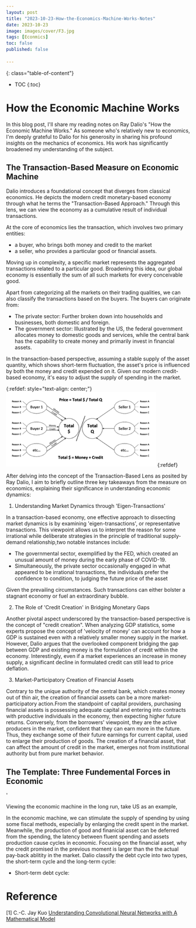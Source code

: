 ```yaml
---
layout: post
title: "2023-10-23-How-the-Economics-Machine-Works-Notes"
date: 2023-10-23
image: images/cover/F3.jpg     
tags: [Econmics]
toc: false
published: false

---
```


{: class="table-of-content"}
* TOC
{:toc}

# How the Economic Machine Works

In this blog post, I'll share my reading notes on Ray Dalio's "How the Economic Machine Works." As someone who's relatively new to economics, I'm deeply grateful to Dalio for his generosity in sharing his profound insights on the mechanics of economics. His work has significantly broadened my understanding of the subject.

## The Transaction-Based Measure on Economic Machine

Dalio introduces a foundational concept that diverges from classical economics. He depicts the modern credit monetary-based economy through what he terms the "Transaction-Based Approach." Through this lens, we can view the economy as a cumulative result of individual transactions.

At the core of economics lies the transaction, which involves two primary entities:

- a buyer, who brings both money and credit to the market
- a seller, who provides a particular good or financial assets. 

Moving up in complexity, a specific market represents the aggregated transactions related to a particular good. Broadening this idea, our global economy is essentially the sum of all such markets for every conceivable good. 

Apart from categorizing all the markets on their trading qualities, we can also classify the transactions based on the buyers. The buyers can originate from:

- The private sector: Further broken down into households and businesses, both domestic and foreign.
- The government sector: Illustrated by the US, the federal government allocates money to domestic goods and services, while the central bank has the capability to create money and primarily invest in financial assets.
<!-- Using the US as an example, the federal government spends money on domestic goods and services. Meanwhile, the central bank has the ability to create money and spend mostly on financial assets. -->

In the transaction-based perspective, assuming a stable supply of the asset quantity, which shows short-term fluctuation, the asset's price is influenced by both the money and credit expended on it. Given our modern credit-based economy, it's easy to adjust the supply of spending in the market.
<!-- In the transaction-based perspective, fixing supply of the asset quantity, which shows short-term fluctuation, the asset's price is determined by both the money and credit expended on it. Given our modern credit-based economy,  it's easy to adjust supply of spending in transactions market. -->

{:refdef: style="text-align: center;"}
<img src="images/2023-10-23-How-the-Economics-Machine-Works-Notes/Transaction_based_economics.png" alt="Transport_Map_Visualization" style="zoom:40%;" />
{:refdef}

After delving into the concept of the Transaction-Based Lens as posited by Ray Dalio, I aim to briefly outline three key takeaways from the measure on economics, explaining their significance in understanding economic dynamics:

1. Understanding Market Dynamics through 'Eigen-Transactions'

  In a transaction-based economy, one effective approach to dissecting market dynamics is by examining 'eigen-transactions', or representative transactions. This viewpoint allows us to interpret the reason for some irrational while deliberate strategies in the principle of traditional supply-demand relationship,two notable instances include:

  - The governmental sector, exemplified by the FED, which created an unusual amount of money during the early phase of COVID-19.
  - Simultaneously, the private sector occasionally engaged in what appeared to be irrational transactions, the individuals prefer the confidence to condition, to judging the future price of the asset

  Given the prevailing circumstances. Such transactions can either bolster a stagnant economy or fuel an extraordinary bubble.

2. The Role of 'Credit Creation' in Bridging Monetary Gaps

  Another pivotal aspect underscored by the transaction-based perspective is the concept of "credit creation". When analyzing GDP statistics, some experts propose the concept of 'velocity of money' can account for how a GDP is sustained even with a relatively smaller money supply in the market. However, Dalio argues that the overlooked component bridging the gap between GDP and existing money is the formulation of credit within the economy. Interestingly, even if a market experiences an increase in money supply, a significant decline in formulated credit can still lead to price deflation.

3. Market-Participatory Creation of Financial Assets

  Contrary to the unique authority of the central bank, which creates money out of thin air, the creation of financial assets can be a more market-participatory action.From the standpoint of capital providers, purchasing financial assets is possessing adequate capital and entering into contracts with productive individuals in the economy, then expecting higher future returns. Conversely, from the borrowers' viewpoint, they are the active producers in the market, confident that they can earn more in the future. Thus, they exchange some of their future earnings for current capital, used to enlarge their production of goods.
  The creation of a financial asset, that can affect the amount of credit in the market, emerges not from institutional authority but from pure market behavior.

<!-- Conversely, from the borrowers' viewpoint, producing financial assets entails exchanging some future earnings for current capital, which is utilized to boost goods production.  -->
<!-- The purchases of finanical asset, is from the viewpoint of capatial providers, they have adequate capitals, they make a contract with the productive individuals in economics, in exchange of the excessiv return in the future.
The production of financial asset, vice versa, is from the viewpoint of borrowers, they are the active producers in the market, they trust themselves can earn more in the future, thus they sell some of their future reward for the current money used to enlarge their production of goods. 
The creation of financial asset, that can affect the amount of credit in the market, just from the thin air, a pure market behavior.-->

## The Template: Three Fundemental Forces in Economic

<!-- this combination and permutation, we shall make a table, reference to evergrande, it will be more clear -->'
Viewing the economic machine in the long run, take US as an example, 

In the economic machine, we can stimulate the supply of spending by using some fiscal methods, especially by enlarging the credit spent in the market. Meanwhile, the production of good and finanicial asset can be deferred from the spending, the latency between fluent spending and assets production cause cycles in economic. Focusing on the financial asset, why the credit promised in the previous moment is larger than the the actual pay-back ablitity in the market.
Dalio classify the debt cycle into two types, the short-term cycle and the long-term cycle: 

- Short-term debt cycle: 


# Reference

[1] C.-C. Jay Kuo [Understanding Convolutional Neural Networks with A Mathematical Model](https://arxiv.org/abs/1609.04112) 

